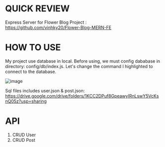 # QUICK REVIEW 
Express Server for Flower Blog Project : https://github.com/vinhky20/Flower-Blog-MERN-FE

# HOW TO USE
My project use database in local. Before using, we must config dababase in directory: config/db/index.js. 
Let's change the command I highlighted to connect to the database.

![image](https://user-images.githubusercontent.com/59040451/155462008-e8ea9e03-14f8-487b-99d8-2f150f9c8106.png)

Sql files includes user.json & post.json: https://drive.google.com/drive/folders/1KCC2DPuf8GpeawyIRnLswY5VcKsnQ05z?usp=sharing

# API 
1. CRUD User
2. CRUD Post

